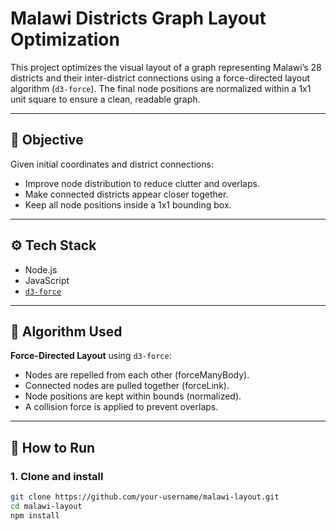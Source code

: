 # Malawi Districts Graph Layout Optimization

This project optimizes the visual layout of a graph representing Malawi’s 28 districts and their inter-district connections using a force-directed layout algorithm (`d3-force`). The final node positions are normalized within a 1x1 unit square to ensure a clean, readable graph.

---

## 📌 Objective

Given initial coordinates and district connections:
- Improve node distribution to reduce clutter and overlaps.
- Make connected districts appear closer together.
- Keep all node positions inside a 1x1 bounding box.

---

## ⚙️ Tech Stack

- Node.js
- JavaScript
- [`d3-force`](https://github.com/d3/d3-force)

---

## 🧠 Algorithm Used

**Force-Directed Layout** using `d3-force`:
- Nodes are repelled from each other (forceManyBody).
- Connected nodes are pulled together (forceLink).
- Node positions are kept within bounds (normalized).
- A collision force is applied to prevent overlaps.

---

## 🚀 How to Run

### 1. Clone and install
```bash
git clone https://github.com/your-username/malawi-layout.git
cd malawi-layout
npm install
